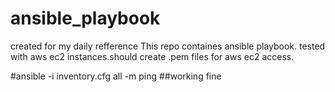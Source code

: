 # ansible_playbook
created for my daily refference
This repo containes ansible playbook.
tested with aws ec2 instances.should create .pem files for aws ec2 access.


#ansible -i inventory.cfg  all -m ping   ##working fine
